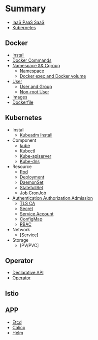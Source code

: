 # Summary

* [IaaS PaaS SaaS](content/concept.md)
* [Kubernetes](content/kubernetes.md)

## Docker
* [Install](docker/install.md)
* [Docker Commands](docker/command.md)
* [Namespace && Cgroup](docker/cgroups-namepspace.md)
  * [Namespace](docker/namespace.md)
  * [Docker exec and Docker volume](docker/exec-and-volume.md)
* [User](docker/user-in-docker.md)
  * [User and Group](docker/user-and-group.md)
  * [Non-root User](docker/non-root-user.md)
* [Images](docker/docker-image.md)
* [Dockerfile](docker/command.md)

## Kubernetes

* Install
  * [Kubeadm Install](kubernetes/kubeadm-v1.13.0.md)
* Component
  * [kube](kubernetes/kube.md)
  * [Kubectl](kubernetes/kubectl.md)
  * [Kube-apiserver](kubernetes/kube-apiserver.md)
  * [Kube-dns](kubernetes/kube-dns.md)
* Resource
  * [Pod](kubernetes/pod.md)
  * [Deployment](kubernetes/deployment.md)
  * [DaemonSet](kubernetes/daemonset.md)
  * [StatefullSet](kubernetes/statefullset.md)
  * [Job CronJob](kubernetes/job-cronJob.md)
* [Authentication Authorization Admission](kubernetes/authentication-authorization-admission.md)
  * [TLS CA](kubernetes/tls-ca.md)
  * [Secret](kubernetes/secret.md)
  * [Service Account](kubernetes/service-account.md)
  * [ConfigMap](kubernetes/configmap.md)
  * [RBAC](kubernetes/kubernetes-RBAC.md)
* Network
  * [Service]
* Storage
  * [PV/PVC]
  
## Operator

* [Declarative API](operator/declarative-api.md)
* [Operator](operator/operator.md)

## Istio

## APP

* [Etcd](app/etcd.md)
* [Calico](app/calico.md)
* [Helm](app/helm.md)